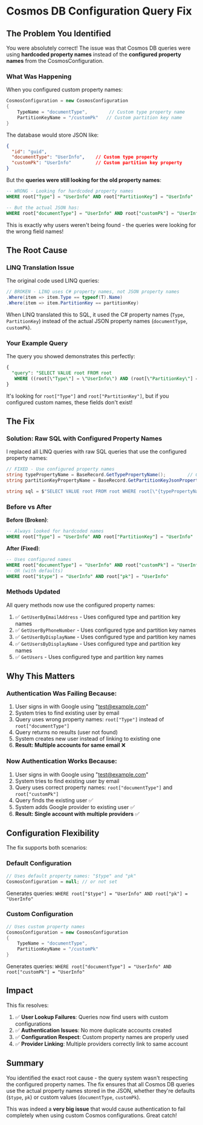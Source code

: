 ﻿# Cosmos DB Configuration Query Fix

## The Problem You Identified

You were absolutely correct! The issue was that Cosmos DB queries were using **hardcoded property names** instead of the **configured property names** from the CosmosConfiguration.

### What Was Happening

When you configured custom property names:
```csharp
CosmosConfiguration = new CosmosConfiguration
{
    TypeName = "documentType",        // Custom type property name
    PartitionKeyName = "/customPk"   // Custom partition key name  
}
```

The database would store JSON like:
```json
{
  "id": "guid",
  "documentType": "UserInfo",    // Custom type property
  "customPk": "UserInfo"         // Custom partition key property
}
```

But the **queries were still looking for the old property names**:
```sql
-- WRONG - Looking for hardcoded property names
WHERE root["Type"] = "UserInfo" AND root["PartitionKey"] = "UserInfo"

-- But the actual JSON has:
WHERE root["documentType"] = "UserInfo" AND root["customPk"] = "UserInfo"
```

This is exactly why users weren't being found - the queries were looking for the wrong field names!

## The Root Cause

### LINQ Translation Issue
The original code used LINQ queries:
```csharp
// BROKEN - LINQ uses C# property names, not JSON property names
.Where(item => item.Type == typeof(T).Name)
.Where(item => item.PartitionKey == partitionKey)
```

When LINQ translated this to SQL, it used the C# property names (`Type`, `PartitionKey`) instead of the actual JSON property names (`documentType`, `customPk`).

### Your Example Query
The query you showed demonstrates this perfectly:
```sql
{
  "query": "SELECT VALUE root FROM root 
   WHERE ((root[\"Type\"] = \"UserInfo\") AND (root[\"PartitionKey\"] = \"UserInfo\"))"
}
```

It's looking for `root["Type"]` and `root["PartitionKey"]`, but if you configured custom names, these fields don't exist!

## The Fix

### Solution: Raw SQL with Configured Property Names

I replaced all LINQ queries with raw SQL queries that use the configured property names:

```csharp
// FIXED - Use configured property names
string typePropertyName = BaseRecord.GetTypePropertyName();        // Gets "documentType" or "$type"
string partitionKeyPropertyName = BaseRecord.GetPartitionKeyJsonPropertyName(); // Gets "customPk" or "pk"

string sql = $"SELECT VALUE root FROM root WHERE root[\"{typePropertyName}\"] = \"UserInfo\" AND root[\"{partitionKeyPropertyName}\"] = \"UserInfo\"";
```

### Before vs After

**Before (Broken)**:
```sql
-- Always looked for hardcoded names
WHERE root["Type"] = "UserInfo" AND root["PartitionKey"] = "UserInfo"
```

**After (Fixed)**:
```sql
-- Uses configured names
WHERE root["documentType"] = "UserInfo" AND root["customPk"] = "UserInfo"
-- OR (with defaults)
WHERE root["$type"] = "UserInfo" AND root["pk"] = "UserInfo"
```

### Methods Updated

All query methods now use the configured property names:

1. ✅ `GetUserByEmailAddress` - Uses configured type and partition key names
2. ✅ `GetUserByPhoneNumber` - Uses configured type and partition key names  
3. ✅ `GetUserByDisplayName` - Uses configured type and partition key names
4. ✅ `GetUsersByDisplayName` - Uses configured type and partition key names
5. ✅ `GetUsers` - Uses configured type and partition key names

## Why This Matters

### Authentication Was Failing Because:
1. User signs in with Google using "test@example.com"
2. System tries to find existing user by email
3. Query uses wrong property names: `root["Type"]` instead of `root["documentType"]`
4. Query returns no results (user not found)
5. System creates new user instead of linking to existing one
6. **Result: Multiple accounts for same email** ❌

### Now Authentication Works Because:
1. User signs in with Google using "test@example.com"  
2. System tries to find existing user by email
3. Query uses correct property names: `root["documentType"]` and `root["customPk"]`
4. Query finds the existing user ✅
5. System adds Google provider to existing user ✅
6. **Result: Single account with multiple providers** ✅

## Configuration Flexibility

The fix supports both scenarios:

### Default Configuration
```csharp
// Uses default property names: "$type" and "pk"
CosmosConfiguration = null; // or not set
```
Generates queries: `WHERE root["$type"] = "UserInfo" AND root["pk"] = "UserInfo"`

### Custom Configuration  
```csharp
// Uses custom property names
CosmosConfiguration = new CosmosConfiguration
{
    TypeName = "documentType",
    PartitionKeyName = "/customPk"  
}
```
Generates queries: `WHERE root["documentType"] = "UserInfo" AND root["customPk"] = "UserInfo"`

## Impact

This fix resolves:

1. ✅ **User Lookup Failures**: Queries now find users with custom configurations
2. ✅ **Authentication Issues**: No more duplicate accounts created
3. ✅ **Configuration Respect**: Custom property names are properly used
4. ✅ **Provider Linking**: Multiple providers correctly link to same account

## Summary

You identified the exact root cause - the query system wasn't respecting the configured property names. The fix ensures that all Cosmos DB queries use the actual property names stored in the JSON, whether they're defaults (`$type`, `pk`) or custom values (`documentType`, `customPk`).

This was indeed a **very big issue** that would cause authentication to fail completely when using custom Cosmos configurations. Great catch!